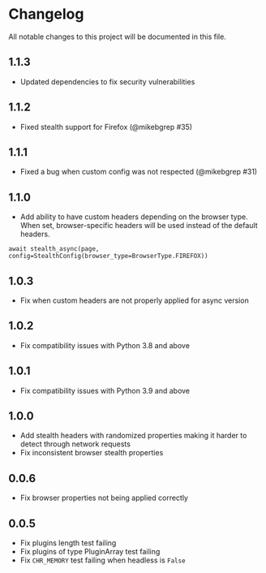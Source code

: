 # Changelog
All notable changes to this project will be documented in this file.

## 1.1.3
- Updated dependencies to fix security vulnerabilities

## 1.1.2
- Fixed stealth support for Firefox (@mikebgrep #35)

## 1.1.1
- Fixed a bug when custom config was not respected (@mikebgrep #31)

## 1.1.0
- Add ability to have custom headers depending on the browser type. When set, browser-specific headers will be used instead of the default headers.
```
await stealth_async(page, config=StealthConfig(browser_type=BrowserType.FIREFOX))
```

## 1.0.3
- Fix when custom headers are not properly applied for async version 

## 1.0.2
- Fix compatibility issues with Python 3.8 and above

## 1.0.1
- Fix compatibility issues with Python 3.9 and above

## 1.0.0
- Add stealth headers with randomized properties making it harder to detect through network requests
- Fix inconsistent browser stealth properties 

## 0.0.6
- Fix browser properties not being applied correctly

## 0.0.5
- Fix plugins length test failing
- Fix plugins of type PluginArray test failing
- Fix `CHR_MEMORY` test failing when headless is `False`
